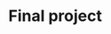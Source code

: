 # Final project

<!-- Install jupyter kernel
```
pip3 install jupyter ipykernel
 python312 -m ipykernel install --user --name=mlsec --display-name "Python_mlsec"
``` -->